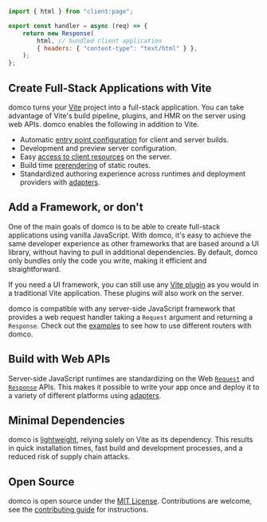 ```js {1,5}
import { html } from "client:page";

export const handler = async (req) => {
	return new Response(
		html, // bundled client application
		{ headers: { "content-type": "text/html" } },
	);
};
```

## Create Full-Stack Applications with Vite

domco turns your [Vite](https://vitejs.dev) project into a full-stack application. You can take advantage of Vite's build pipeline, plugins, and HMR on the server using web APIs. domco enables the following in addition to Vite.

- Automatic [entry point configuration](/tutorial#entry-points) for client and server builds.
- Development and preview server configuration.
- Easy [access to client resources](/tutorial#virtual-modules) on the server.
- Build time [prerendering](/tutorial#prerender) of static routes.
- Standardized authoring experience across runtimes and deployment providers with [adapters](/deploy#adapters).

## Add a Framework, or don't

One of the main goals of domco is to be able to create full-stack applications using vanilla JavaScript. With domco, it's easy to achieve the same developer experience as other frameworks that are based around a UI library, without having to pull in additional dependencies. By default, domco only bundles only the code you write, making it efficient and straightforward.

If you need a UI framework, you can still use any [Vite plugin](https://vitejs.dev/plugins/) as you would in a traditional Vite application. These plugins will also work on the server.

domco is compatible with any server-side JavaScript framework that provides a web request handler taking a `Request` argument and returning a `Response`. Check out the [examples](/examples) to see how to use different routers with domco.

## Build with Web APIs

Server-side JavaScript runtimes are standardizing on the Web [`Request`](https://developer.mozilla.org/en-US/docs/Web/API/Request) and [`Response`](https://developer.mozilla.org/en-US/docs/Web/API/Response) APIs. This makes it possible to write your app once and deploy it to a variety of different platforms using [adapters](/deploy#adapters).

## Minimal Dependencies

domco is [lightweight](https://npmgraph.js.org/?q=domco), relying solely on Vite as its dependency. This results in quick installation times, fast build and development processes, and a reduced risk of supply chain attacks.

## Open Source

domco is open source under the [MIT License](https://github.com/rossrobino/domco/blob/main/LICENSE.md). Contributions are welcome, see the [contributing guide](https://github.com/rossrobino/domco/blob/main/CONTRIBUTING.md) for instructions.
